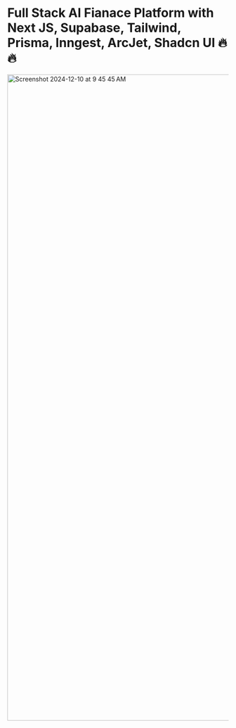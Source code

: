 # Full Stack AI Fianace Platform with Next JS, Supabase, Tailwind, Prisma, Inngest, ArcJet, Shadcn UI 🔥🔥

<img width="1470" alt="Screenshot 2024-12-10 at 9 45 45 AM" src="https://github.com/user-attachments/assets/1bc50b85-b421-4122-8ba4-ae68b2b61432">

